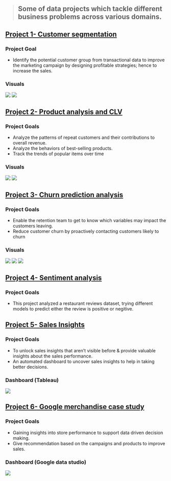 > ## Some of data projects which tackle different business problems across various domains.

## [**Project 1- Customer segmentation**](https://github.com/egtef/customer-segmentation)
### Project Goal

- Identify the potential customer group from transactional data to improve the marketing campaign by designing profitable strategies; hence to increase the sales.

### Visuals
![](/images/segmentation.png)  ![](/images/customer-seg-1.png)


## [**Project 2- Product analysis and CLV**](https://github.com/egtef/products-clv)
### Project Goals

- Analyze the patterns of repeat customers and their contributions to overall revenue.
- Analyze the behaviors of best-selling products.
- Track the trends of popular items over time

### Visuals
![](/images/clv-1.png)  ![](/images/clv-2.png)


## [**Project 3- Churn prediction analysis**](https://github.com/egtef/Churn-prediction-analysis)
### Project Goals

- Enable the retention team to get to know which variables may impact the customers leaving.
- Reduce customer churn by proactively contacting customers likely to churn

### Visuals
![](/images/churn1.png)  ![](/images/churn2.png) ![](/images/churn3.png)


## [**Project 4- Sentiment analysis**](https://github.com/egtef/sentiment-analysis)
### Project Goals

- This project analyzed a restaurant reviews dataset, trying different models to predict either the review is positive or negitive.



## [**Project 5- Sales Insights**](https://github.com/egtef/Sales-Insights)
### Project Goals

- To unlock sales insights that aren’t visible before & provide valuable insights about the sales performance.
- An automated dashboard to uncover sales insights to help in taking better decisions.


### Dashboard (Tableau)
![](/images/Picturesales.png)


## [**Project 6- Google merchandise case study**](https://github.com/egtef/Google-Merchandise-Store)
### Project Goals

- Gaining insights into store performance to support data driven decision making.
- Give recommendation based on the campaigns and products to improve sales.


### Dashboard (Google data studio)
![](/images/gds.png)
